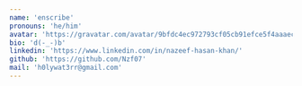 ```yaml
---
name: 'enscribe'
pronouns: 'he/him'
avatar: 'https://gravatar.com/avatar/9bfdc4ec972793cf05cb91efce5f4aaaec2a0da1bf4ec34dad0913f1d845faf6.webp?size=256'
bio: 'd(-_-)b'
linkedin: 'https://www.linkedin.com/in/nazeef-hasan-khan/'
github: 'https://github.com/Nzf07'
mail: 'h0lywat3rr@gmail.com'
---
```

